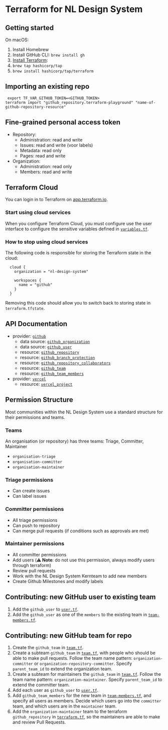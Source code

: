 # Terraform for NL Design System

## Getting started

On macOS:

1. Install Homebrew
2. Install GitHub CLI: `brew install gh`
3. [Install Terraform](https://developer.hashicorp.com/terraform/tutorials/aws-get-started/install-cli):
4. `brew tap hashicorp/tap`
5. `brew install hashicorp/tap/terraform`

## Importing an existing repo

```shell
 export TF_VAR_GITHUB_TOKEN=<GITHUB_TOKEN>
terraform import "github_repository.terraform-playground" "name-of-github-repository-resource"
```

## Fine-grained personal access token

- Repository:
  - Administration: read and write
  - Issues: read and write (voor labels)
  - Metadata: read only
  - Pages: read and write
- Organization:
  - Administration: read only
  - Members: read and write

## Terraform Cloud

You can login in to Terraform on [app.terraform.io](https://app.terraform.io/session).

### Start using cloud services

When you configure Terraform Cloud, you must configure use the user interface to configure the sensitive variables defined in [`variables.tf`](./variables.tf).

### How to stop using cloud services

The following code is responsible for storing the Terraform state in the cloud:

```
  cloud {
    organization = "nl-design-system"

    workspaces {
      name = "github"
    }
  }
```

Removing this code should allow you to switch back to storing state in `terraform.tfstate`.

## API Documentation

- provider: [`github`](https://registry.terraform.io/providers/integrations/github/latest/docs)
  - data source: [`github_organization`](https://registry.terraform.io/providers/integrations/github/latest/docs/data-sources/organization)
  - data source: [`github_user`](https://registry.terraform.io/providers/integrations/github/latest/docs/data-sources/user)
  - resource: [`github_repository`](https://registry.terraform.io/providers/integrations/github/latest/docs/resources/repository)
  - resource: [`github_branch_protection`](https://registry.terraform.io/providers/integrations/github/latest/docs/resources/branch_protection)
  - resource: [`github_repository_collaborators`](https://registry.terraform.io/providers/integrations/github/latest/docs/resources/repository_collaborators)
  - resource: [`github_team`](https://registry.terraform.io/providers/integrations/github/latest/docs/data-sources/team)
  - resource: [`github_team_members`](https://registry.terraform.io/providers/integrations/github/latest/docs/resources/team_members)
- provider: [`vercel`](https://registry.terraform.io/providers/vercel/vercel/latest/docs)
  - resource: [`vercel_project`](https://registry.terraform.io/providers/vercel/vercel/latest/docs/resources/project)

## Permission Structure
Most communities within the NL Design System use a standard structure for their permissions and teams.

### Teams
An organisation (or repository) has three teams: Triage, Committer, Maintainer
- `organisation-triage`
- `organisation-committer`
- `organisation-maintainer`

### Triage permissions
- Can create issues
- Can label issues

### Committer permissions
- All triage permissions
- Can push to repository
- Can merge pull requests (if conditions such as approvals are met)

### Maintainer permissions
- All committer permissions
- Add users (**⚠️ Note**: do not use this permission, always modify users through terraform)
- Review pull requests
- Work with the NL Design System Kernteam to add new members
- Create Github Milestones and modify labels

## Contributing: new GitHub user to existing team

1. Add the `github_user` to [`user.tf`](./user.tf).
1. Add the `github_user` as one of the `members` to the existing team in [`team-members.tf`](./team-members.tf).

## Contributing: new GitHub team for repo

1. Create the `github_team` in [`team.tf`](./team.tf).
1. Create a subteam `github_team` in [`team.tf`](./team.tf), with people who should be able to make pull requests. Follow the team name pattern: `organization-committer` or `organization-repository-committer`. Specify `parent_team_id` to extend the organization team.
1. Create a subteam for maintainers the `github_team` in [`team.tf`](./team.tf). Follow the team name pattern: `organization-maintainer`. Specify `parent_team_id` to extend the committer team.
1. Add each user as `github_user` to [`user.tf`](./user.tf).
1. Add `github_team_members` for the new team in [`team-members.tf`](./team-members.tf), and specify all users as members. Decide which users go into the `committer` team, and which users are in the `maintainer` team.
1. Add the `organization-maintainer` team to the terraform `github_repository` in [`terraform.tf`](./terraform.tf), so the maintainers are able to make and review Pull Requests.
